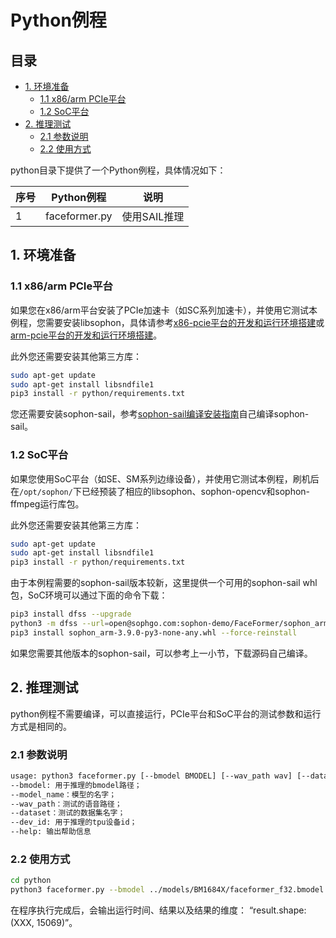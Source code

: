 # Python例程

## 目录

* [1. 环境准备](#1-环境准备)
    * [1.1 x86/arm PCIe平台](#11-x86arm-pcie平台)
    * [1.2 SoC平台](#12-soc平台)
* [2. 推理测试](#2-推理测试)
    * [2.1 参数说明](#21-参数说明)
    * [2.2 使用方式](#22-使用方式)


python目录下提供了一个Python例程，具体情况如下：

| 序号 |  Python例程       | 说明                                |
| ---- | ---------------- | -----------------------------------  |
| 1    | faceformer.py     | 使用SAIL推理 |


## 1. 环境准备
### 1.1 x86/arm PCIe平台

如果您在x86/arm平台安装了PCIe加速卡（如SC系列加速卡），并使用它测试本例程，您需要安装libsophon，具体请参考[x86-pcie平台的开发和运行环境搭建](../../../docs/Environment_Install_Guide.md#3-x86-pcie平台的开发和运行环境搭建)或[arm-pcie平台的开发和运行环境搭建](../../../docs/Environment_Install_Guide.md#5-arm-pcie平台的开发和运行环境搭建)。

此外您还需要安装其他第三方库：
```bash
sudo apt-get update
sudo apt-get install libsndfile1
pip3 install -r python/requirements.txt
```
您还需要安装sophon-sail，参考[sophon-sail编译安装指南](https://doc.sophgo.com/sdk-docs/v24.04.01/docs_latest_release/docs/sophon-sail/docs/zh/html/1_build.html#id11)自己编译sophon-sail。

### 1.2 SoC平台

如果您使用SoC平台（如SE、SM系列边缘设备），并使用它测试本例程，刷机后在`/opt/sophon/`下已经预装了相应的libsophon、sophon-opencv和sophon-ffmpeg运行库包。

此外您还需要安装其他第三方库：
```bash
sudo apt-get update
sudo apt-get install libsndfile1
pip3 install -r python/requirements.txt
```
由于本例程需要的sophon-sail版本较新，这里提供一个可用的sophon-sail whl包，SoC环境可以通过下面的命令下载：
```bash
pip3 install dfss --upgrade
python3 -m dfss --url=open@sophgo.com:sophon-demo/FaceFormer/sophon_arm-3.9.0-py3-none-any.whl #arm soc, py38
pip3 install sophon_arm-3.9.0-py3-none-any.whl --force-reinstall
```
如果您需要其他版本的sophon-sail，可以参考上一小节，下载源码自己编译。

## 2. 推理测试
python例程不需要编译，可以直接运行，PCIe平台和SoC平台的测试参数和运行方式是相同的。
### 2.1 参数说明

```bash
usage: python3 faceformer.py [--bmodel BMODEL] [--wav_path wav] [--dataset dataset] [--dev_id DEV_ID]
--bmodel: 用于推理的bmodel路径；
--model_name：模型的名字；
--wav_path：测试的语音路径；
--dataset：测试的数据集名字；
--dev_id: 用于推理的tpu设备id；
--help: 输出帮助信息
```

### 2.2 使用方式

```bash
cd python
python3 faceformer.py --bmodel ../models/BM1684X/faceformer_f32.bmodel --model_name vocaset --wav_path ../datasets/wav/test1.wav --dataset vocaset --dev_id 0 
```

在程序执行完成后，会输出运行时间、结果以及结果的维度： “result.shape:  (XXX, 15069)”。
